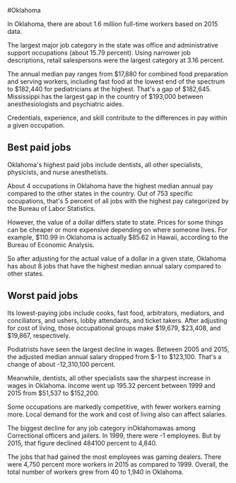 

#Oklahoma

In Oklahoma, there are about 1.6 million full-time workers based on 2015 data.

The largest major job category in the state was office and administrative support occupations (about 15.79 percent). Using narrower job descriptions, retail salespersons were the largest category at 3.16 percent.
               
The annual median pay ranges from $17,880 for combined food preparation and serving workers, including fast food at the lowest end of the spectrum to  $182,440 for pediatricians at the highest. That's a gap of $182,645. Mississippi has the largest gap in the country of $193,000 between anesthesiologists and psychiatric aides.
          
Credentials, experience, and skill contribute to the differences in pay within a given occupation.

## Best paid jobs
Oklahoma's highest paid jobs include <span class='occ_title_em'>dentists, all other specialists, physicists</span>, and <span class='occ_title_em'>nurse anesthetists</span>.
               
About 4 occupations in Oklahoma have the highest median annual pay compared to the other states in the country. Out of 753 specific occupations, that's 5 percent of all jobs with the highest pay categorized by the Bureau of Labor Statistics.
               
However, the value of a dollar differs state to state. Prices for some things can be cheaper or more expensive depending on where someone lives. For example, $110.99 in Oklahoma is actually $85.62 in Hawaii, according to the Bureau of Economic Analysis.
               
So after adjusting for the actual value of a dollar in a given state, Oklahoma has about 8 jobs that have the highest median annual salary compared to other states.
               
## Worst paid jobs

Its lowest-paying jobs include <span class='occ_title_em'>cooks, fast food</span>, <span class='occ_title_em'>arbitrators, mediators, and conciliators</span>, and <span class='occ_title_em'>ushers, lobby attendants, and ticket takers</span>. After adjusting for cost of living, those occupational groups make $19,679,  $23,408, and  $19,867, respectively.
               
<span class='occ_title_em'>Podiatrists</span> have seen the largest decline in wages. Between 2005 and 2015, the adjusted median annual salary dropped from $-1 to $123,100. That's a change of about -12,310,100 percent.
               
Meanwhile, <span class='occ_title_em'>dentists, all other specialists</span> saw the sharpest increase in wages in Oklahoma. Income went up 195.32 percent between 1999 and 2015 from $51,537 to $152,200.

Some occupations are markedly competitive, with fewer workers earning more. Local demand for the work and cost of living also can affect salaries.

            
The biggest decline for any job category inOklahomawas among <span class='occ_title_em'>Correctional officers and jailers</span>. In 1999, there were -1 employees. But by 2015, that figure declined 484100 percent to 4,840. 
               
The jobs that had gained the most employees was gaming dealers. There were 4,750 percent more workers in 2015 as compared to 1999. Overall, the total number of workers grew from 40 to 1,940 in Oklahoma.
